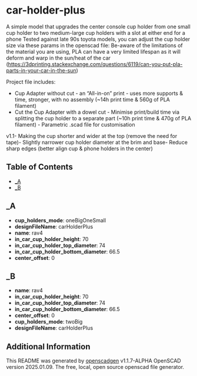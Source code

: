 # car-holder-plus

A simple model that upgrades the center console cup holder from one small cup holder to two medium-large cup holders with a slot at either end for a phone
Tested against late 90s toyota models, you can adjust the cup holder size via these params in the openscad file:
Be-aware of the limitations of the material you are using, PLA can have a very limited lifespan as it will deform and warp in the sun/heat of the car (https://3dprinting.stackexchange.com/questions/6119/can-you-put-pla-parts-in-your-car-in-the-sun)

Project file includes:
- Cup Adapter without cut - an “All-in-on” print - uses more supports & time, stronger, with no assembly (~14h print time & 560g of PLA filament)
- Cut the Cup Adapter with a dowel cut - Minimise print/build time via splitting the cup holder to a separate part (~10h print time & 470g of PLA filament) - Parametric .scad file for customisation 


v1.1- Making the cup shorter and wider at the top (remove the need for tape)- Slightly narrower cup holder diameter at the brim and base- Reduce sharp edges (better align cup & phone holders in the center)

## Table of Contents
- [_A](#_a)
- [_B](#_b)

## _A
- **cup_holders_mode**: oneBigOneSmall
- **designFileName**: carHolderPlus
- **name**: rav4
- **in_car_cup_holder_height**: 70
- **in_car_cup_holder_top_diameter**: 74
- **in_car_cup_holder_bottom_diameter**: 66.5
- **center_offset**: 0

## _B
- **name**: rav4
- **in_car_cup_holder_height**: 70
- **in_car_cup_holder_top_diameter**: 74
- **in_car_cup_holder_bottom_diameter**: 66.5
- **center_offset**: 0
- **cup_holders_mode**: twoBig
- **designFileName**: carHolderPlus

## Additional Information
This README was generated by [openscadgen](https://github.com/KiwiKid/openscadgen) v1.1.7-ALPHA OpenSCAD version 2025.01.09. The free, local, open source openscad file generator.
